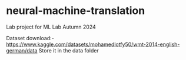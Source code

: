 # neural-machine-translation
Lab project for ML Lab Autumn 2024

Dataset download:- https://www.kaggle.com/datasets/mohamedlotfy50/wmt-2014-english-german/data
Store it in the data folder